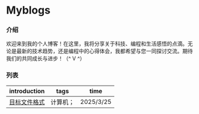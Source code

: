 # Myblogs

### 介绍
欢迎来到我的个人博客！在这里，我将分享关于科技、编程和生活感悟的点滴。无论是最新的技术趋势，还是编程中的心得体会，我都希望与您一同探讨交流。期待我们的共同成长与进步！（^ V ^）

### 列表

| introduction                            | tags     | time      |
| --------------------------------------- | -------- | --------- |
| [目标文件格式](./blogs/目标文件格式.md) | 计算机； | 2025/3/25 |


